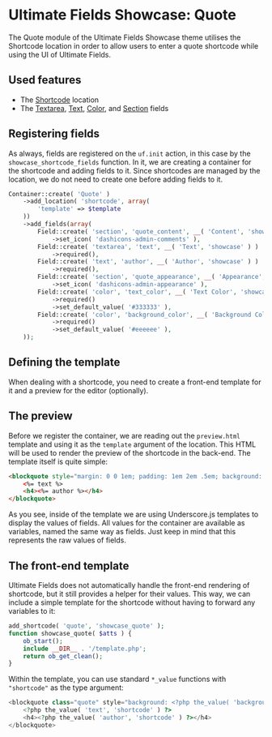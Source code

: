 # Ultimate Fields Showcase: Quote

The Quote module of the Ultimate Fields Showcase theme utilises the Shortcode location in order to allow users to enter a quote shortcode while using the UI of Ultimate Fields.

## Used features

- The [Shortcode](https://www.ultimate-fields.com/docs/locations/shortcode/) location
- The [Textarea](https://www.ultimate-fields.com/docs/fields/textarea), [Text](https://www.ultimate-fields.com/docs/fields/text), [Color](https://www.ultimate-fields.com/docs/fields/color), and [Section](https://www.ultimate-fields.com/docs/fields/section) fields

## Registering fields

As always, fields are registered on the `uf.init` action, in this case by the `showcase_shortcode_fields` function. In it, we are creating a container for the shortcode and adding fields to it. Since shortcodes are managed by the location, we do not need to create one before adding fields to it.

```php
Container::create( 'Quote' )
    ->add_location( 'shortcode', array(
        'template' => $template
    ))
    ->add_fields(array(
        Field::create( 'section', 'quote_content', __( 'Content', 'showcase' ) )
            ->set_icon( 'dashicons-admin-comments' ),
        Field::create( 'textarea', 'text', __( 'Text', 'showcase' ) )
            ->required(),
        Field::create( 'text', 'author', __( 'Author', 'showcase' ) )
            ->required(),
        Field::create( 'section', 'quote_appearance', __( 'Appearance', 'showcase' ) )
            ->set_icon( 'dashicons-admin-appearance' ),
        Field::create( 'color', 'text_color', __( 'Text Color', 'showcase' ) )
            ->required()
            ->set_default_value( '#333333' ),
        Field::create( 'color', 'background_color', __( 'Background Color', 'showcase' ) )
            ->required()
            ->set_default_value( '#eeeeee' ),
    ));
```

## Defining the template

When dealing with a shortcode, you need to create a front-end template for it and a preview for the editor (optionally).

## The preview
Before we register the container, we are reading out the `preview.html` template and using it as the `template` argument of the location. This HTML will be used to render the preview of the shortcode in the back-end. The template itself is quite simple:

```html
<blockquote style="margin: 0 0 1em; padding: 1em 2em .5em; background: <%= background_color %>; color: <%= text_color %>">
	<%= text %>
	<h4><%= author %></h4>
</blockquote>
```

As you see, inside of the template we are using Underscore.js templates to display the values of fields. All values for the container are available as variables, named the same way as fields. Just keep in mind that this represents the raw values of fields.

## The front-end template

Ultimate Fields does not automatically handle the front-end rendering of shortcode, but it still provides a helper for their values. This way, we can include a simple template for the shortcode without having to forward any variables to it:

```php
add_shortcode( 'quote', 'showcase_quote' );
function showcase_quote( $atts ) {
	ob_start();
	include __DIR__ . '/template.php';
	return ob_get_clean();
}
```

Within the template, you can use standard `*_value` functions with `"shortcode"` as the type argument:

```php
<blockquote class="quote" style="background: <?php the_value( 'background_color', 'shortcode' ) ?>; color: <?php the_value( 'text_color', 'shortcode' ) ?>">
	<?php the_value( 'text', 'shortcode' ) ?>
	<h4><?php the_value( 'author', 'shortcode' ) ?></h4>
</blockquote>
```
